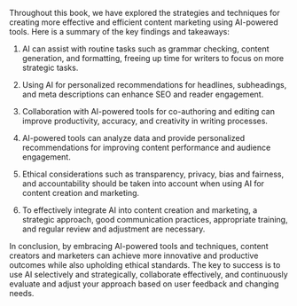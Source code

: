 
Throughout this book, we have explored the strategies and techniques for creating more effective and efficient content marketing using AI-powered tools. Here is a summary of the key findings and takeaways:

1. AI can assist with routine tasks such as grammar checking, content generation, and formatting, freeing up time for writers to focus on more strategic tasks.

2. Using AI for personalized recommendations for headlines, subheadings, and meta descriptions can enhance SEO and reader engagement.

3. Collaboration with AI-powered tools for co-authoring and editing can improve productivity, accuracy, and creativity in writing processes.

4. AI-powered tools can analyze data and provide personalized recommendations for improving content performance and audience engagement.

5. Ethical considerations such as transparency, privacy, bias and fairness, and accountability should be taken into account when using AI for content creation and marketing.

6. To effectively integrate AI into content creation and marketing, a strategic approach, good communication practices, appropriate training, and regular review and adjustment are necessary.

In conclusion, by embracing AI-powered tools and techniques, content creators and marketers can achieve more innovative and productive outcomes while also upholding ethical standards. The key to success is to use AI selectively and strategically, collaborate effectively, and continuously evaluate and adjust your approach based on user feedback and changing needs.

